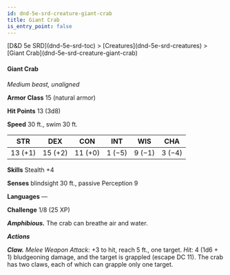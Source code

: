 ```yaml
---
id: dnd-5e-srd-creature-giant-crab
title: Giant Crab
is_entry_point: false
---
```


<breadcrumb>
[D&D 5e SRD](dnd-5e-srd-toc) >  [Creatures](dnd-5e-srd-creatures) > [Giant Crab](dnd-5e-srd-creature-giant-crab)
</breadcrumb>

#### Giant Crab

*Medium beast, unaligned*

**Armor Class** 15 (natural armor)

**Hit Points** 13 (3d8)

**Speed** 30 ft., swim 30 ft.

| STR     | DEX     | CON     | INT    | WIS    | CHA    |
|---------|---------|---------|--------|--------|--------|
| 13 (+1) | 15 (+2) | 11 (+0) | 1 (−5) | 9 (−1) | 3 (−4) |

**Skills** Stealth +4

**Senses** blindsight 30 ft., passive Perception 9

**Languages** —

**Challenge** 1/8 (25 XP)

***Amphibious.*** The crab can breathe air and water.

***Actions***

***Claw.*** *Melee Weapon Attack:* +3 to hit, reach 5 ft., one target. *Hit:* 4 (1d6 + 1) bludgeoning damage, and the target is grappled (escape DC 11). The crab has two claws, each of which can grapple only one target.

